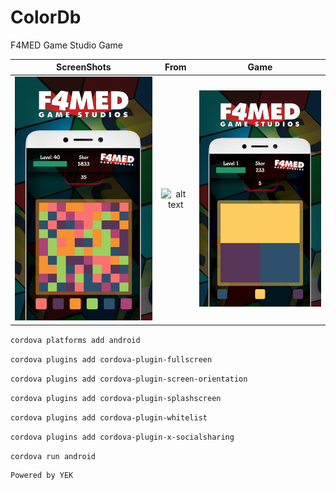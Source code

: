 # ColorDb
F4MED Game Studio Game


ScreenShots                |  From                     | Game
:-------------------------:|:-------------------------:|:-------------------------:
![alt text](https://github.com/YEK-PLUS/ColorDb/blob/master/www/img/1.png?raw=true "1")  |  ![alt text](https://https://raw.githubusercontent.com/YEK-PLUS/ColorDb/master/www/img/2.png?token=ApVzz8YNOEI1E0dpMF9xSCPpFil8dmvAks5ctgEowA%3D%3D "2")  |  ![alt text](https://github.com/YEK-PLUS/ColorDb/blob/master/www/img/3.png?raw=true "3")



`cordova platforms add android`

`cordova plugins add cordova-plugin-fullscreen`

`cordova plugins add cordova-plugin-screen-orientation`

`cordova plugins add cordova-plugin-splashscreen`

`cordova plugins add cordova-plugin-whitelist`

`cordova plugins add cordova-plugin-x-socialsharing`

`cordova run android`

```javascript
Powered by YEK
```
